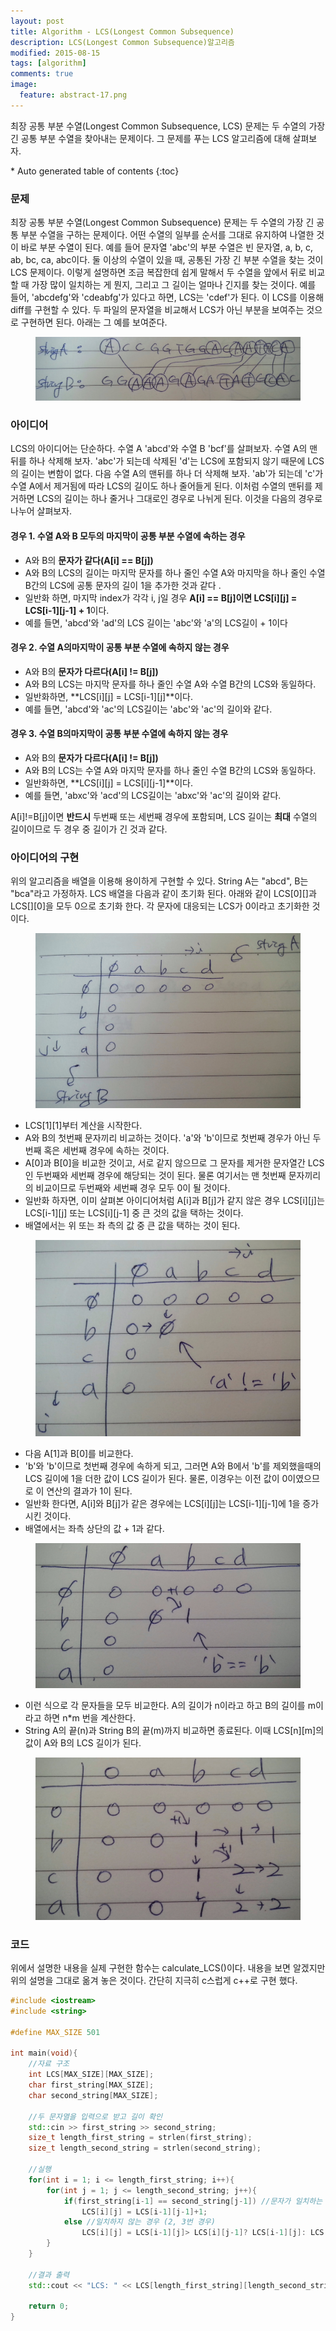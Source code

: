 ```yaml
---
layout: post
title: Algorithm - LCS(Longest Common Subsequence) 
description: LCS(Longest Common Subsequence)알고리즘
modified: 2015-08-15
tags: [algorithm]
comments: true
image:
  feature: abstract-17.png
---
```


최장 공통 부분 수열(Longest Common Subsequence, LCS) 문제는 두 수열의 가장 긴 공통 부분 수열을 찾아내는 문제이다. 그 문제를 푸는 LCS 알고리즘에 대해 살펴보자.


<section id="table-of-contents" class="toc">
<div id="drawer" markdown="1">
*  Auto generated table of contents
{:toc}
</div>
</section><!-- /#table-of-contents -->

### 문제

최장 공통 부분 수열(Longest Common Subsequence) 문제는 두 수열의 가장 긴 공통 부분 수열을 구하는 문제이다. 어떤 수열의 일부를 순서를 그대로 유지하여 나열한 것이 바로 부분 수열이 된다. 
예를 들어 문자열 'abc'의 부분 수열은 빈 문자열, a, b, c, ab, bc, ca, abc이다. 둘 이상의 수열이 있을 때, 공통된 가장 긴 부분 수열을 찾는 것이 LCS 문제이다. 이렇게 설명하면 조금 복잡한데 쉽게 말해서 두 수열을 앞에서 뒤로 비교할 때 가장 많이 일치하는 게 뭔지, 그리고 그 길이는 얼마나 긴지를 찾는 것이다. 예를 들어, 'abcdefg'와 'cdeabfg'가 있다고 하면, LCS는 'cdef'가 된다. 이 LCS를 이용해 diff를 구현할 수 있다. 두 파일의 문자열을 비교해서 LCS가 아닌 부분을 보여주는 것으로 구현하면 된다. 아래는 그 예를 보여준다. 
 
<figure>
<img src="/images/lcs_problem.jpg" alt="longest common subsequence problem">
</figure>
 
### 아이디어

LCS의 아이디어는 단순하다. 수열 A 'abcd'와 수열  B 'bcf'를 살펴보자. 수열 A의 맨 뒤를 하나 삭제해 보자. 'abc'가 되는데 삭제된 'd'는 LCS에 포함되지 않기 때문에 LCS의 길이는 변함이 없다. 다음 수열 A의 맨뒤를 하나 더 삭제해 보자. 'ab'가 되는데 'c'가 수열 A에서 제거됨에 따라 LCS의 길이도 하나 줄어들게 된다. 이처럼 수열의 맨뒤를 제거하면 LCS의 길이는 하나 줄거나 그대로인 경우로 나뉘게 된다. 이것을 다음의 경우로 나누어 살펴보자.
 
#### 경우 1. 수열 A와 B 모두의 마지막이 공통 부분 수열에 속하는 경우

- A와 B의 **문자가 같다(A[i] == B[j])**
- A와 B의 LCS의 길이는 마지막 문자를 하나 줄인 수열 A와 마지막을 하나 줄인 수열 B간의 LCS에 공통 문자의 길이 1을 추가한 것과 같다 .
- 일반화 하면, 마지막 index가 각각 i, j일 경우 **A[i] == B[j]이면 LCS[i][j] = LCS[i-1][j-1] + 1**이다. 
- 예를 들면, 'abcd'와 'ad'의 LCS 길이는 'abc'와 'a'의 LCS길이 + 1이다 

#### 경우 2. 수열 A의마지막이 공통 부분 수열에 속하지 않는 경우

- A와 B의 **문자가 다르다(A[i] != B[j])**
- A와 B의 LCS는 마지막 문자를 하나 줄인 수열 A와 수열 B간의 LCS와 동일하다. 
- 일반화하면, **LCS[i][j] = LCS[i-1][j]**이다.
- 예를 들면, 'abcd'와 'ac'의 LCS길이는 'abc'와 'ac'의 길이와 같다. 

#### 경우 3. 수열 B의마지막이 공통 부분 수열에 속하지 않는 경우

- A와 B의 **문자가 다르다(A[i] != B[j])**
- A와 B의 LCS는 수열 A와 마지막 문자를 하나 줄인 수열 B간의 LCS와 동일하다. 
- 일반화하면, **LCS[i][j] = LCS[i][j-1]**이다.
- 예를 들면, 'abxc'와 'acd'의 LCS길이는 'abxc'와 'ac'의 길이와 같다. 

A[i]!=B[j]이면 **반드시** 두번째 또는 세번째 경우에 포함되며, LCS 길이는 **최대** 수열의 길이이므로 두 경우 중 길이가 긴 것과 같다. 

### 아이디어의 구현

위의 알고리즘을 배열을 이용해 용이하게 구현할 수 있다. String A는 "abcd", B는 "bca"라고 가정하자. LCS 배열을 다음과 같이 초기화 된다. 아래와 같이 LCS[0][]과 LCS[][0]을 모두 0으로 초기화 한다. 각 문자에 대응되는 LCS가 0이라고 초기화한 것이다.  

<figure>
<img src="/images/lcs1.jpg" alt="longest common subsequence table">
</figure>


- LCS[1][1]부터 계산을 시작한다. 
- A와 B의 첫번째 문자끼리 비교하는 것이다. 'a'와 'b'이므로 첫번째 경우가 아닌 두번째 혹은 세번째 경우에 속하는 것이다. 
- A[0]과 B[0]을 비교한 것이고, 서로 같지 않으므로 그 문자를 제거한 문자열간 LCS인 두번째와 세번째 경우에 해당되는 것이 된다. 물론 여기서는 맨 첫번째 문자끼리의 비교이므로 두번째와 세번째 경우 모두 0이 될 것이다. 
- 일반화 하자면, 이미 살펴본 아이디어처럼 A[i]과 B[j]가 같지 않은 경우 LCS[i][j]는 LCS[i-1][j] 또는 LCS[i][j-1] 중 큰 것의 값을 택하는 것이다. 
- 배열에서는 위 또는 좌 측의 값 중 큰 값을 택하는 것이 된다. 

<figure>
<img src="/images/lcs2.jpg" alt="longest common subsequence table">
</figure>

- 다음 A[1]과 B[0]를 비교한다. 
- 'b'와 'b'이므로 첫번째 경우에 속하게 되고, 그러면 A와 B에서 'b'를 제외했을때의 LCS 길이에 1을 더한 값이 LCS 길이가 된다. 물론, 이경우는 이전 값이 0이였으므로 이 연산의 결과가 1이 된다. 
- 일반화 한다면, A[i]와 B[j]가 같은 경우에는 LCS[i][j]는 LCS[i-1][j-1]에 1을 증가시킨 것이다. 
- 배열에서는 좌측 상단의 값 + 1과 같다.   

<figure>
<img src="/images/lcs3.jpg" alt="longest common subsequence table">
</figure>

- 이런 식으로 각 문자들을 모두 비교한다. A의 길이가 n이라고 하고 B의 길이를 m이라고 하면 n*m 번을 계산한다. 
- String A의 끝(n)과 String B의 끝(m)까지 비교하면 종료된다. 이때 LCS[n][m]의 값이 A와 B의 LCS 길이가 된다. 

<figure>
<img src="/images/lcs4.jpg" alt="longest common subsequence table">
</figure>

### 코드 

위에서 설명한 내용을 실제 구현한 함수는 calculate_LCS()이다. 내용을 보면 알겠지만 위의 설명을 그대로 옮겨 놓은 것이다. 
간단히 지극히 c스럽게  c++로 구현 했다.

```cpp
#include <iostream>
#include <string>

#define MAX_SIZE 501

int main(void){
    //자료 구조
    int LCS[MAX_SIZE][MAX_SIZE];
    char first_string[MAX_SIZE];
    char second_string[MAX_SIZE];
    
    //두 문자열을 입력으로 받고 길이 확인
    std::cin >> first_string >> second_string;
    size_t length_first_string = strlen(first_string);
    size_t length_second_string = strlen(second_string);
    
    //실행
    for(int i = 1; i <= length_first_string; i++){
        for(int j = 1; j <= length_second_string; j++){
            if(first_string[i-1] == second_string[j-1]) //문자가 일치하는 경우 (1번 경우)
                LCS[i][j] = LCS[i-1][j-1]+1;
            else //일치하지 않는 경우 (2, 3번 경우)
                LCS[i][j] = LCS[i-1][j]> LCS[i][j-1]? LCS[i-1][j]: LCS[i][j-1];
        }
    }
    
    //결과 출력
    std::cout << "LCS: " << LCS[length_first_string][length_second_string];
    
    return 0;
}
```
